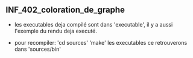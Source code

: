 ## INF_402_coloration_de_graphe

- les executables deja compilé sont dans 'executable', il y a aussi l'exemple du rendu deja executé.

- pour recompiler:
  'cd sources'
   'make'
   les executables ce retrouverons dans 'sources/bin'
   
